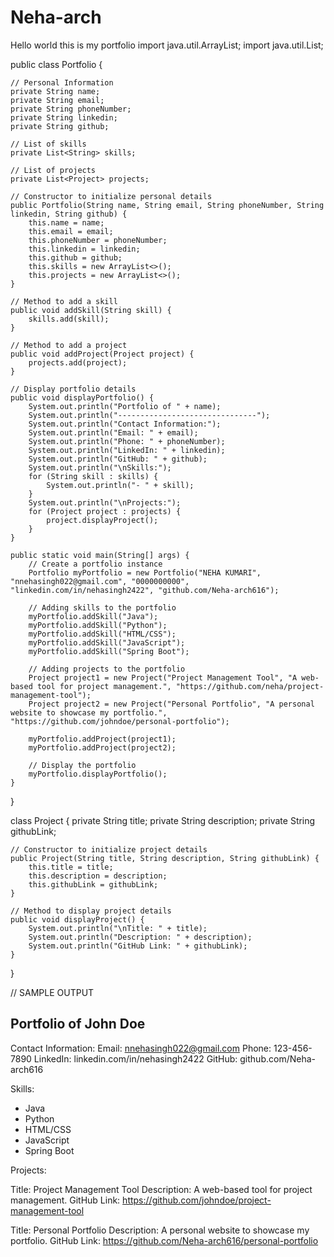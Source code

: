 # Neha-arch
Hello world this is my portfolio
import java.util.ArrayList;
import java.util.List;

public class Portfolio {

    // Personal Information
    private String name;
    private String email;
    private String phoneNumber;
    private String linkedin;
    private String github;

    // List of skills
    private List<String> skills;

    // List of projects
    private List<Project> projects;

    // Constructor to initialize personal details
    public Portfolio(String name, String email, String phoneNumber, String linkedin, String github) {
        this.name = name;
        this.email = email;
        this.phoneNumber = phoneNumber;
        this.linkedin = linkedin;
        this.github = github;
        this.skills = new ArrayList<>();
        this.projects = new ArrayList<>();
    }

    // Method to add a skill
    public void addSkill(String skill) {
        skills.add(skill);
    }

    // Method to add a project
    public void addProject(Project project) {
        projects.add(project);
    }

    // Display portfolio details
    public void displayPortfolio() {
        System.out.println("Portfolio of " + name);
        System.out.println("-------------------------------");
        System.out.println("Contact Information:");
        System.out.println("Email: " + email);
        System.out.println("Phone: " + phoneNumber);
        System.out.println("LinkedIn: " + linkedin);
        System.out.println("GitHub: " + github);
        System.out.println("\nSkills:");
        for (String skill : skills) {
            System.out.println("- " + skill);
        }
        System.out.println("\nProjects:");
        for (Project project : projects) {
            project.displayProject();
        }
    }

    public static void main(String[] args) {
        // Create a portfolio instance
        Portfolio myPortfolio = new Portfolio("NEHA KUMARI", "nnehasingh022@gmail.com", "0000000000", "linkedin.com/in/nehasingh2422", "github.com/Neha-arch616");

        // Adding skills to the portfolio
        myPortfolio.addSkill("Java");
        myPortfolio.addSkill("Python");
        myPortfolio.addSkill("HTML/CSS");
        myPortfolio.addSkill("JavaScript");
        myPortfolio.addSkill("Spring Boot");

        // Adding projects to the portfolio
        Project project1 = new Project("Project Management Tool", "A web-based tool for project management.", "https://github.com/neha/project-management-tool");
        Project project2 = new Project("Personal Portfolio", "A personal website to showcase my portfolio.", "https://github.com/johndoe/personal-portfolio");

        myPortfolio.addProject(project1);
        myPortfolio.addProject(project2);

        // Display the portfolio
        myPortfolio.displayPortfolio();
    }
}

class Project {
    private String title;
    private String description;
    private String githubLink;

    // Constructor to initialize project details
    public Project(String title, String description, String githubLink) {
        this.title = title;
        this.description = description;
        this.githubLink = githubLink;
    }

    // Method to display project details
    public void displayProject() {
        System.out.println("\nTitle: " + title);
        System.out.println("Description: " + description);
        System.out.println("GitHub Link: " + githubLink);
    }
}





//  SAMPLE OUTPUT

Portfolio of John Doe
-------------------------------
Contact Information:
Email: nnehasingh022@gmail.com
Phone: 123-456-7890
LinkedIn: linkedin.com/in/nehasingh2422
GitHub: github.com/Neha-arch616

Skills:
- Java
- Python
- HTML/CSS
- JavaScript
- Spring Boot

Projects:

Title: Project Management Tool
Description: A web-based tool for project management.
GitHub Link: https://github.com/johndoe/project-management-tool

Title: Personal Portfolio
Description: A personal website to showcase my portfolio.
GitHub Link: https://github.com/Neha-arch616/personal-portfolio
